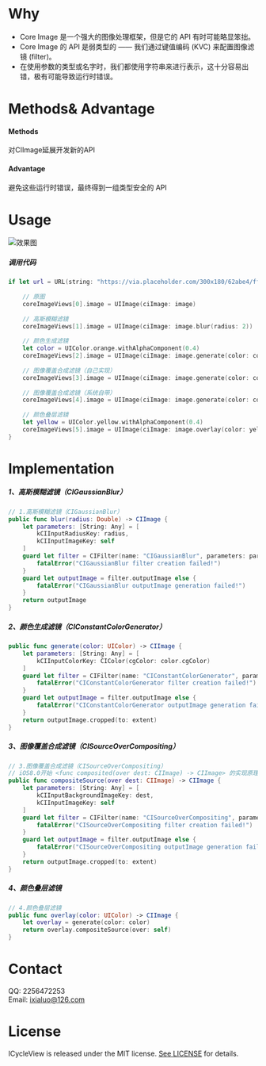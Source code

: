 # Why
- Core Image 是一个强大的图像处理框架，但是它的 API 有时可能略显笨拙。
- Core Image 的 API 是弱类型的 —— 我们通过键值编码 (KVC) 来配置图像滤镜 (filter)。
- 在使用参数的类型或名字时，我们都使用字符串来进行表示，这十分容易出错，极有可能导致运行时错误。

# Methods& Advantage
#### Methods
对CIImage延展开发新的API
#### Advantage
避免这些运行时错误，最终得到一组类型安全的 API

# Usage
![效果图](https://upload-images.jianshu.io/upload_images/2800067-b93c7fe0ae0728dc.png?imageMogr2/auto-orient/strip%7CimageView2/2/w/350)
##### 调用代码
```swift
if let url = URL(string: "https://via.placeholder.com/300x180/62abe4/ffffff?text=Core+Image"), let image = CIImage(contentsOf: url) {
    
    // 原图
    coreImageViews[0].image = UIImage(ciImage: image)
    
    // 高斯模糊滤镜
    coreImageViews[1].image = UIImage(ciImage: image.blur(radius: 2))
    
    // 颜色生成滤镜
    let color = UIColor.orange.withAlphaComponent(0.4)
    coreImageViews[2].image = UIImage(ciImage: image.generate(color: color))
    
    // 图像覆盖合成滤镜（自己实现）
    coreImageViews[3].image = UIImage(ciImage: image.generate(color: color).compositeSource(over: image))
    
    // 图像覆盖合成滤镜（系统自带）
    coreImageViews[4].image = UIImage(ciImage: image.generate(color: color).composited(over: image))
    
    // 颜色叠层滤镜
    let yellow = UIColor.yellow.withAlphaComponent(0.4)
    coreImageViews[5].image = UIImage(ciImage: image.overlay(color: yellow))
}
```

# Implementation
##### 1、高斯模糊滤镜（CIGaussianBlur）
```swift
// 1.高斯模糊滤镜（CIGaussianBlur）
public func blur(radius: Double) -> CIImage {
    let parameters: [String: Any] = [
        kCIInputRadiusKey: radius,
        kCIInputImageKey: self
    ]
    guard let filter = CIFilter(name: "CIGaussianBlur", parameters: parameters) else {
        fatalError("CIGaussianBlur filter creation failed!")
    }
    guard let outputImage = filter.outputImage else {
        fatalError("CIGaussianBlur outputImage generation failed!")
    }
    return outputImage
}
```

##### 2、颜色生成滤镜（CIConstantColorGenerator）
```swift
public func generate(color: UIColor) -> CIImage {
    let parameters: [String: Any] = [
        kCIInputColorKey: CIColor(cgColor: color.cgColor)
    ]
    guard let filter = CIFilter(name: "CIConstantColorGenerator", parameters: parameters) else {
        fatalError("CIConstantColorGenerator filter creation failed!")
    }
    guard let outputImage = filter.outputImage else {
        fatalError("CIConstantColorGenerator outputImage generation failed!")
    }
    return outputImage.cropped(to: extent)
}
```

##### 3、图像覆盖合成滤镜（CISourceOverCompositing）
```swift
// 3.图像覆盖合成滤镜（CISourceOverCompositing）
// iOS8.0开始 <func composited(over dest: CIImage) -> CIImage> 的实现原理
public func compositeSource(over dest: CIImage) -> CIImage {
    let parameters: [String: Any] = [
        kCIInputBackgroundImageKey: dest,
        kCIInputImageKey: self
    ]
    guard let filter = CIFilter(name: "CISourceOverCompositing", parameters: parameters) else {
        fatalError("CISourceOverCompositing filter creation failed!")
    }
    guard let outputImage = filter.outputImage else {
        fatalError("CISourceOverCompositing outputImage generation failed!")
    }
    return outputImage.cropped(to: extent)
}
```

##### 4、颜色叠层滤镜
```swift
// 4.颜色叠层滤镜
public func overlay(color: UIColor) -> CIImage {
    let overlay = generate(color: color)
    return overlay.compositeSource(over: self)
}
```

# Contact
QQ: 2256472253<br>
Email: ixialuo@126.com

# License
ICycleView is released under the MIT license. [See LICENSE](LICENSE) for details.
